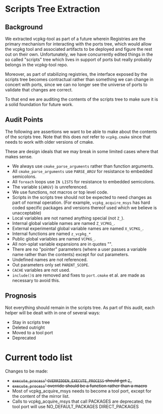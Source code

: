 # Scripts Tree Extraction

## Background

We extracted vcpkg-tool as part of a future wherein Registries are the primary mechanism for interacting with the ports tree, which would allow the vcpkg tool and associated artifacts to be deployed and figure the rest out on their own. Unfortunately, we have concurrently edited things in the so called "scripts" tree which lives in support of ports but really probably belongs in the vcpkg-tool repo.

Moreover, as part of stabilizing registries, the interface exposed by the scripts tree becomes contractual rather than something we can change in concert with ports, since we can no longer see the universe of ports to validate that changes are correct.

To that end we are auditing the contents of the scripts tree to make sure it is a solid foundation for future work.

## Audit Points

The following are assertions we want to be able to make about the contents of the scripts tree. Note that this does *not* refer to `vcpkg.cmake` since that needs to work with older versions of cmake.

These are design ideals that we may break in some limited cases where that makes sense.

* We always use `cmake_parse_arguments` rather than function arguments.
* All `cmake_parse_arguments` use `PARSE_ARGV` for resistance to embedded semicolons.
* All `foreach` loops use `IN LISTS` for resistance to embedded semicolons.
* The variable `${ARGV}` is unreferenced.
* We use functions, not macros or top level code.
* Scripts in the scripts tree should not be expected to need changes as part of normal operation. (For example, `vcpkg_acquire_msys` has hard coded specific packages and versions thereof used which we believe is unacceptable)
* Local variables are not named anything special (not `Z_`).
* Internal global variable names are named `Z_VCPKG_`.
* External experimental global variable names are named `X_VCPKG_`.
* Internal functions are named `z_vcpkg_*`
* Public global variables are named `VCPKG_`.
* All non-splat variable expansions are in quotes "".
* There are no "pointer" parameters (where a user passes a variable name rather than the contents) except for out parameters.
* Undefined names are not referenced.
* Out parameters only set `PARENT_SCOPE`.
* `CACHE` variables are not used.
* `include()`s are removed and fixes to `port.cmake` et al. are made as necessary to avoid this.

## Prognosis

Not everything should remain in the scripts tree. As part of this audit, each helper will be dealt with in one of several ways:

* Stay in scripts tree
* Deleted outright
* Moved to a tool port
* Deprecated

# Current todo list

Changes to be made:

* ~~`execute_process`' `OVERRIDDEN_EXECUTE_PROCESS` should get `Z_`~~
* ~~`execute_process`' override should be a function rather than a macro~~
* Most of vcpkg_acquire_msys needs to become a tool port, except for the content of the mirror list.
* Calls to vcpkg_acquire_msys that call PACKAGES are deprecated; the tool port will use NO_DEFAULT_PACKAGES DIRECT_PACKAGES

